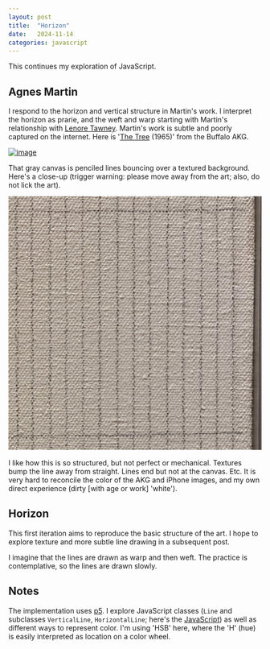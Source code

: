 ```yaml
---
layout: post
title:  "Horizon"
date:   2024-11-14
categories: javascript
---
```


This continues my exploration of JavaScript.

## Agnes Martin

I respond to the horizon and vertical structure in Martin's work. I
interpret the horizon as prarie, and the weft and warp starting with
Martin's relationship with [Lenore Tawney][]. Martin's work is subtle
and poorly captured on the internet. Here is '[The Tree][] (1965)'
from the Buffalo AKG.

[![image](https://buffaloakg.org/sites/default/files/styles/fixed_height_medium/public/artwork/K1976_002_o2.jpg)](https://buffaloakg.org/artworks/k19762-tree)

That gray canvas is penciled lines bouncing over a textured
background. Here's a close-up (trigger warning: please move away from
the art; also, do not lick the art).

![image](/assets/agnes-martin-the-tree-1965-close.jpeg)

I like how this is so structured, but not perfect or
mechanical. Textures bump the line away from straight. Lines end but
not at the canvas. Etc. It is very hard to reconcile the color of the
AKG and iPhone images, and my own direct experience (dirty [with age
or work] 'white').

[Lenore Tawney]: https://lenoretawney.org/
[The Tree]: https://buffaloakg.org/artworks/k19762-tree

## Horizon

This first iteration aims to reproduce the basic structure of the
art. I hope to explore texture and more subtle line drawing in a
subsequent post.

I imagine that the lines are drawn as warp and then weft. The practice
is contemplative, so the lines are drawn slowly.

<div id="sketch-agnes-martin"></div>
<script type="module"  src="/assets/p5/agnes-martin.js"></script>


## Notes

The implementation uses [p5][]. I explore JavaScript classes (`Line`
and subclasses `VerticalLine`, `HorizontalLine`; here's the
[JavaScript][]) as well as different ways to represent color. I'm using
'HSB' here, where the 'H' (hue) is easily interpreted as location on
a color wheel.

[p5]: https://p5js.org/
[JavaScript]: /assets/p5/agnes-martin.js
